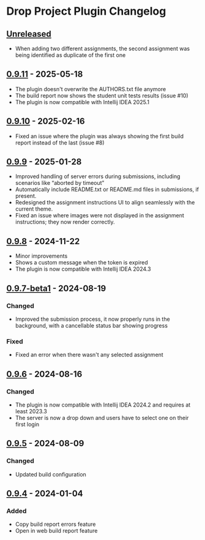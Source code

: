 <!-- Keep a Changelog guide -> https://keepachangelog.com -->

# Drop Project Plugin Changelog

## [Unreleased]

- When adding two different assignments, the second assignment was being identified as duplicate of the first one

## [0.9.11] - 2025-05-18

- The plugin doesn't overwrite the AUTHORS.txt file anymore
- The build report now shows the student unit tests results (issue #10)
- The plugin is now compatible with Intellij IDEA 2025.1

## [0.9.10] - 2025-02-16

- Fixed an issue where the plugin was always showing the first build report instead of the last (issue #8)

## [0.9.9] - 2025-01-28

- Improved handling of server errors during submissions, including scenarios like “aborted by timeout”
- Automatically include README.txt or README.md files in submissions, if present.
- Redesigned the assignment instructions UI to align seamlessly with the current theme.
- Fixed an issue where images were not displayed in the assignment instructions; they now render correctly.

## [0.9.8] - 2024-11-22

- Minor improvements
- Shows a custom message when the token is expired
- The plugin is now compatible with Intellij IDEA 2024.3

## [0.9.7-beta1] - 2024-08-19

### Changed

- Improved the submission process, it now properly runs in the background, with a cancellable status bar
showing progress

### Fixed

- Fixed an error when there wasn't any selected assignment

## [0.9.6] - 2024-08-16

### Changed

- The plugin is now compatible with Intellij IDEA 2024.2 and requires at least 2023.3
- The server is now a drop down and users have to select one on their first login

## [0.9.5] - 2024-08-09

### Changed

- Updated build configuration

## [0.9.4] - 2024-01-04

### Added

- Copy build report errors feature
- Open in web build report feature

[Unreleased]: https://github.com/drop-project-edu/Drop-Project-for-Intellij-Idea/compare/v0.9.11...HEAD
[0.9.11]: https://github.com/drop-project-edu/Drop-Project-for-Intellij-Idea/compare/v0.9.10...v0.9.11
[0.9.10]: https://github.com/drop-project-edu/Drop-Project-for-Intellij-Idea/compare/v0.9.9...v0.9.10
[0.9.9]: https://github.com/drop-project-edu/Drop-Project-for-Intellij-Idea/compare/v0.9.8...v0.9.9
[0.9.8]: https://github.com/drop-project-edu/Drop-Project-for-Intellij-Idea/compare/v0.9.7-beta1...v0.9.8
[0.9.7-beta1]: https://github.com/drop-project-edu/Drop-Project-for-Intellij-Idea/compare/v0.9.6...v0.9.7-beta1
[0.9.6]: https://github.com/drop-project-edu/Drop-Project-for-Intellij-Idea/compare/v0.9.5...v0.9.6
[0.9.5]: https://github.com/drop-project-edu/Drop-Project-for-Intellij-Idea/compare/v0.9.4...v0.9.5
[0.9.4]: https://github.com/drop-project-edu/Drop-Project-for-Intellij-Idea/commits/v0.9.4

